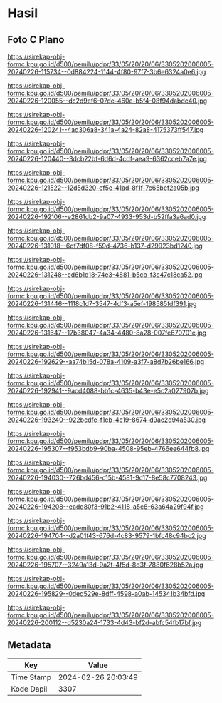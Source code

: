 # Hasil

## Foto C Plano

https://sirekap-obj-formc.kpu.go.id/d500/pemilu/pdpr/33/05/20/20/06/3305202006005-20240226-115734--0d884224-1144-4f80-97f7-3b6e6324a0e6.jpg

https://sirekap-obj-formc.kpu.go.id/d500/pemilu/pdpr/33/05/20/20/06/3305202006005-20240226-120055--dc2d9ef6-07de-460e-b5f4-08f94dabdc40.jpg

https://sirekap-obj-formc.kpu.go.id/d500/pemilu/pdpr/33/05/20/20/06/3305202006005-20240226-120241--4ad306a8-341a-4a24-82a8-4175373ff547.jpg

https://sirekap-obj-formc.kpu.go.id/d500/pemilu/pdpr/33/05/20/20/06/3305202006005-20240226-120440--3dcb22bf-6d6d-4cdf-aea9-6362cceb7a7e.jpg

https://sirekap-obj-formc.kpu.go.id/d500/pemilu/pdpr/33/05/20/20/06/3305202006005-20240226-121522--12d5d320-ef5e-41ad-8f1f-7c65bef2a05b.jpg

https://sirekap-obj-formc.kpu.go.id/d500/pemilu/pdpr/33/05/20/20/06/3305202006005-20240226-192106--e2861db2-9a07-4933-953d-b52ffa3a6ad0.jpg

https://sirekap-obj-formc.kpu.go.id/d500/pemilu/pdpr/33/05/20/20/06/3305202006005-20240226-131018--6df7df08-f59d-4736-b137-d29923bd1240.jpg

https://sirekap-obj-formc.kpu.go.id/d500/pemilu/pdpr/33/05/20/20/06/3305202006005-20240226-131248--cd6b1d18-74e3-4881-b5cb-f3c47c18ca52.jpg

https://sirekap-obj-formc.kpu.go.id/d500/pemilu/pdpr/33/05/20/20/06/3305202006005-20240226-131446--1118c1d7-3547-4df3-a5ef-198585fdf391.jpg

https://sirekap-obj-formc.kpu.go.id/d500/pemilu/pdpr/33/05/20/20/06/3305202006005-20240226-131647--17b38047-4a34-4480-8a28-007fe670701e.jpg

https://sirekap-obj-formc.kpu.go.id/d500/pemilu/pdpr/33/05/20/20/06/3305202006005-20240226-192629--aa74b15d-078a-4109-a3f7-a8d7b26be166.jpg

https://sirekap-obj-formc.kpu.go.id/d500/pemilu/pdpr/33/05/20/20/06/3305202006005-20240226-192941--9acd4088-bb1c-4635-b43e-e5c2a027907b.jpg

https://sirekap-obj-formc.kpu.go.id/d500/pemilu/pdpr/33/05/20/20/06/3305202006005-20240226-193240--922bcdfe-f1eb-4c19-8674-d9ac2d94a530.jpg

https://sirekap-obj-formc.kpu.go.id/d500/pemilu/pdpr/33/05/20/20/06/3305202006005-20240226-195307--f953bdb9-90ba-4508-95eb-4766ee644fb8.jpg

https://sirekap-obj-formc.kpu.go.id/d500/pemilu/pdpr/33/05/20/20/06/3305202006005-20240226-194030--726bd456-c15b-4581-9c17-8e58c7708243.jpg

https://sirekap-obj-formc.kpu.go.id/d500/pemilu/pdpr/33/05/20/20/06/3305202006005-20240226-194208--eadd80f3-91b2-4118-a5c8-63a64a29f94f.jpg

https://sirekap-obj-formc.kpu.go.id/d500/pemilu/pdpr/33/05/20/20/06/3305202006005-20240226-194704--d2a01f43-676d-4c83-9579-1bfc48c94bc2.jpg

https://sirekap-obj-formc.kpu.go.id/d500/pemilu/pdpr/33/05/20/20/06/3305202006005-20240226-195707--3249a13d-9a2f-4f5d-8d3f-7880f628b52a.jpg

https://sirekap-obj-formc.kpu.go.id/d500/pemilu/pdpr/33/05/20/20/06/3305202006005-20240226-195829--0ded529e-8dff-4598-a0ab-145341b34bfd.jpg

https://sirekap-obj-formc.kpu.go.id/d500/pemilu/pdpr/33/05/20/20/06/3305202006005-20240226-200112--d5230a24-1733-4d43-bf2d-abfc54fb17bf.jpg


## Metadata

| Key        | Value               |
| ---------- | ------------------- |
| Time Stamp | 2024-02-26 20:03:49 |
| Kode Dapil | 3307                |




